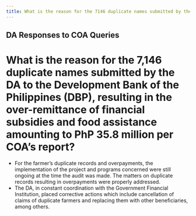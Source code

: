 ```yaml
---
title: What is the reason for the 7146 duplicate names submitted by the DA to the Development Bank of the Philippines DBP resulting in the over-remittance of financial subsidies and food assistance amounting to PhP 358 million per COA’s report
---
```


## DA Responses to COA Queries

# What is the reason for the 7,146 duplicate names submitted by the DA to the Development Bank of the Philippines (DBP), resulting in the over-remittance of financial subsidies and food assistance amounting to PhP 35.8 million per COA’s report?


 - For the farmer’s duplicate records and overpayments, the implementation of the project and programs concerned were still ongoing at the time the audit was made. The matters on duplicate records resulting in overpayments were properly addressed. 
 - The DA, in constant coordination with the Government Financial Institution, placed corrective actions which include cancellation of claims of duplicate farmers and replacing them with other beneficiaries, among others.
